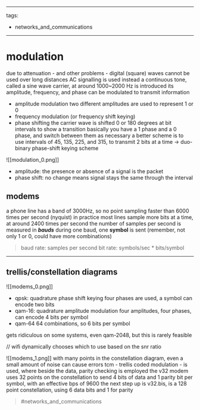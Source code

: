 
---
tags:
  - networks_and_communications
---
# modulation
due to attenuation - and other problems - digital (square) waves cannot be used over long distances
AC signalling is used instead
a continuous tone, called a sine wave carrier, at around 1000~2000 Hz is introduced
its amplitude, frequency, and phase can be modulated to transmit information
- amplitude modulation
two different amplitudes are used to represent 1 or 0
- frequency modulation
(or frequency shift keying)
- phase shifting
the carrier wave is shifted 0 or 180 degrees at bit intervals to show a transition
basically you have a 1 phase and a 0 phase, and switch between them as necessary
a better scheme is to use intervals of 45, 135, 225, and 315, to transmit 2 bits at a time
-> duo-binary phase-shift keying scheme

![[modulation_0.png]]
- amplitude: the presence or absence of a signal is the packet
- phase shift: no change means signal stays the same through the interval

## modems
a phone line has a band of 3000Hz, so no point sampling faster than 6000 times per second (nyquist)
in practice most lines sample more bits at a time, at around 2400 times per second
the number of samples per second is measured in ***bauds***
during one baud, one **symbol** is sent (remember, not only 1 or 0, could have more combinations)


> baud rate: samples per second
> bit rate: symbols/sec * bits/symbol

---

## trellis/constellation diagrams
![[modems_0.png]]
- qpsk: quadrature phase shift keying
four phases are used, a symbol can encode two bits
- qam-16: quadrature amplitude modulation
four amplitudes, four phases, can encode 4 bits per symbol
- qam-64
64 combinations, so 6 bits per symbol

gets ridiculous on some systems, even qam-2048, but this is rarely feasible

// wifi dynamically chooses which to use based on the snr ratio

![[modems_1.png]]
with many points in the constellation diagram, even a small amount of noise can cause errors
tcm - trellis coded modulation - is used, where beside the data, parity checking is employed
the v32 modem uses 32 points on the constellation to send 4 bits of data and 1 parity bit per symbol, with an effective bps of 9600
the next step up is v32.bis, is a 128 point constellation, using 6 data bits and 1 for parity

> #networks_and_communications 